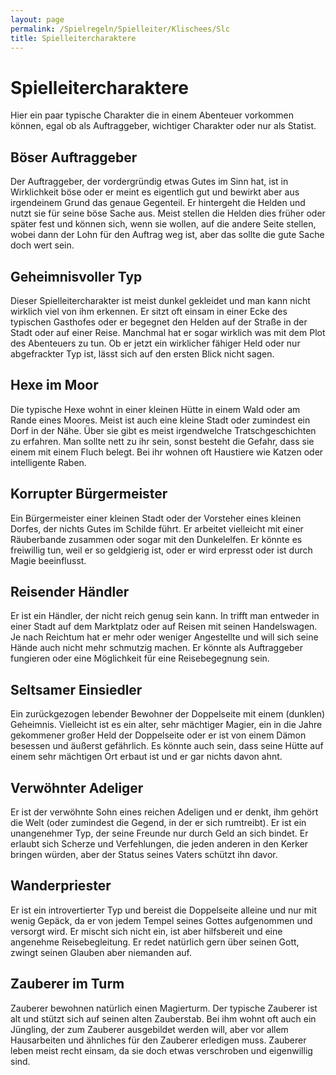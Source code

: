 ```yaml
---
layout: page
permalink: /Spielregeln/Spielleiter/Klischees/Slc
title: Spielleitercharaktere
---
```


# Spielleitercharaktere

Hier ein paar typische Charakter die in einem Abenteuer vorkommen können, egal ob als Auftraggeber, wichtiger Charakter oder nur als Statist.

## Böser Auftraggeber

Der Auftraggeber, der vordergründig etwas Gutes im Sinn hat, ist in Wirklichkeit böse oder er meint es eigentlich gut und bewirkt aber aus irgendeinem Grund das genaue Gegenteil. Er hintergeht die Helden und nutzt sie für seine böse Sache aus. Meist stellen die Helden dies früher oder später fest und können sich, wenn sie wollen, auf die andere Seite stellen, wobei dann der Lohn für den Auftrag weg ist, aber das sollte die gute Sache doch wert sein.

## Geheimnisvoller Typ

Dieser Spielleitercharakter ist meist dunkel gekleidet und man kann nicht wirklich viel von ihm erkennen. Er sitzt oft einsam in einer Ecke des typischen Gasthofes oder er begegnet den Helden auf der Straße in der Stadt oder auf einer Reise. Manchmal hat er sogar wirklich was mit dem Plot des Abenteuers zu tun. Ob er jetzt ein wirklicher fähiger Held oder nur abgefrackter Typ ist, lässt sich auf den ersten Blick nicht sagen.

## Hexe im Moor

Die typische Hexe wohnt in einer kleinen Hütte in einem Wald oder am Rande eines Moores. Meist ist auch eine kleine Stadt oder zumindest ein Dorf in der Nähe. Über sie gibt es meist irgendwelche Tratschgeschichten zu erfahren. Man sollte nett zu ihr sein, sonst besteht die Gefahr, dass sie einem mit einem Fluch belegt. Bei ihr wohnen oft Haustiere wie Katzen oder intelligente Raben.

## Korrupter Bürgermeister

Ein Bürgermeister einer kleinen Stadt oder der Vorsteher eines kleinen Dorfes, der nichts Gutes im Schilde führt. Er arbeitet vielleicht mit einer Räuberbande zusammen oder sogar mit den Dunkelelfen. Er könnte es freiwillig tun, weil er so geldgierig ist, oder er wird erpresst oder ist durch Magie beeinflusst.

## Reisender Händler

Er ist ein Händler, der nicht reich genug sein kann. In trifft man entweder in einer Stadt auf dem Marktplatz oder auf Reisen mit seinen Handelswagen. Je nach Reichtum hat er mehr oder weniger Angestellte und will sich seine Hände auch nicht mehr schmutzig machen. Er könnte als Auftraggeber fungieren oder eine Möglichkeit für eine Reisebegegnung sein.

## Seltsamer Einsiedler

Ein zurückgezogen lebender Bewohner der Doppelseite mit einem (dunklen) Geheimnis. Vielleicht ist es ein alter, sehr mächtiger Magier, ein in die Jahre gekommener großer Held der Doppelseite oder er ist von einem Dämon besessen und äußerst gefährlich. Es könnte auch sein, dass seine Hütte auf einem sehr mächtigen Ort erbaut ist und er gar nichts davon ahnt.

## Verwöhnter Adeliger

Er ist der verwöhnte Sohn eines reichen Adeligen und er denkt, ihm gehört die Welt (oder zumindest die Gegend, in der er sich rumtreibt). Er ist ein unangenehmer Typ, der seine Freunde nur durch Geld an sich bindet. Er erlaubt sich Scherze und Verfehlungen, die jeden anderen in den Kerker bringen würden, aber der Status seines Vaters schützt ihn davor.

## Wanderpriester

Er ist ein introvertierter Typ und bereist die Doppelseite alleine und nur mit wenig Gepäck, da er von jedem Tempel seines Gottes aufgenommen und versorgt wird. Er mischt sich nicht ein, ist aber hilfsbereit und eine angenehme Reisebegleitung. Er redet natürlich gern über seinen Gott, zwingt seinen Glauben aber niemanden auf.

## Zauberer im Turm

Zauberer bewohnen natürlich einen Magierturm. Der typische Zauberer ist alt und stützt sich auf seinen alten Zauberstab. Bei ihm wohnt oft auch ein Jüngling, der zum Zauberer ausgebildet werden will, aber vor allem Hausarbeiten und ähnliches für den Zauberer erledigen muss. Zauberer leben meist recht einsam, da sie doch etwas verschroben und eigenwillig sind.

